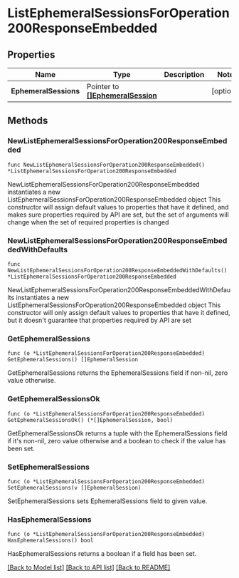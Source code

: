 # ListEphemeralSessionsForOperation200ResponseEmbedded

## Properties

Name | Type | Description | Notes
------------ | ------------- | ------------- | -------------
**EphemeralSessions** | Pointer to [**[]EphemeralSession**](EphemeralSession.md) |  | [optional] 

## Methods

### NewListEphemeralSessionsForOperation200ResponseEmbedded

`func NewListEphemeralSessionsForOperation200ResponseEmbedded() *ListEphemeralSessionsForOperation200ResponseEmbedded`

NewListEphemeralSessionsForOperation200ResponseEmbedded instantiates a new ListEphemeralSessionsForOperation200ResponseEmbedded object
This constructor will assign default values to properties that have it defined,
and makes sure properties required by API are set, but the set of arguments
will change when the set of required properties is changed

### NewListEphemeralSessionsForOperation200ResponseEmbeddedWithDefaults

`func NewListEphemeralSessionsForOperation200ResponseEmbeddedWithDefaults() *ListEphemeralSessionsForOperation200ResponseEmbedded`

NewListEphemeralSessionsForOperation200ResponseEmbeddedWithDefaults instantiates a new ListEphemeralSessionsForOperation200ResponseEmbedded object
This constructor will only assign default values to properties that have it defined,
but it doesn't guarantee that properties required by API are set

### GetEphemeralSessions

`func (o *ListEphemeralSessionsForOperation200ResponseEmbedded) GetEphemeralSessions() []EphemeralSession`

GetEphemeralSessions returns the EphemeralSessions field if non-nil, zero value otherwise.

### GetEphemeralSessionsOk

`func (o *ListEphemeralSessionsForOperation200ResponseEmbedded) GetEphemeralSessionsOk() (*[]EphemeralSession, bool)`

GetEphemeralSessionsOk returns a tuple with the EphemeralSessions field if it's non-nil, zero value otherwise
and a boolean to check if the value has been set.

### SetEphemeralSessions

`func (o *ListEphemeralSessionsForOperation200ResponseEmbedded) SetEphemeralSessions(v []EphemeralSession)`

SetEphemeralSessions sets EphemeralSessions field to given value.

### HasEphemeralSessions

`func (o *ListEphemeralSessionsForOperation200ResponseEmbedded) HasEphemeralSessions() bool`

HasEphemeralSessions returns a boolean if a field has been set.


[[Back to Model list]](../README.md#documentation-for-models) [[Back to API list]](../README.md#documentation-for-api-endpoints) [[Back to README]](../README.md)


